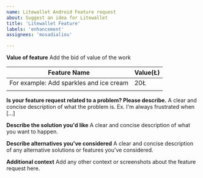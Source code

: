 ```yaml
---
name: Litewallet Android Feature request
about: Suggest an idea for Litewallet 
title: 'Litewallet Feature'
labels: 'enhancement'
assignees: 'mosadialiou'

---
```

**Value of feature**
Add the bid of value of the work

|**Feature Name**|**Value(Ł)**|
|----------------|------------|
|For example: Add sparkles and ice cream|20Ł|
|||

**Is your feature request related to a problem? Please describe.**
A clear and concise description of what the problem is. Ex. I'm always frustrated when [...]

**Describe the solution you'd like**
A clear and concise description of what you want to happen.

**Describe alternatives you've considered**
A clear and concise description of any alternative solutions or features you've considered.

**Additional context**
Add any other context or screenshots about the feature request here.

